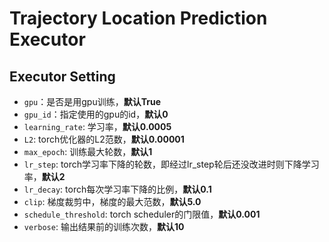 # Trajectory Location Prediction Executor

## Executor Setting

* `gpu`：是否是用gpu训练，**默认True**
* `gpu_id`：指定使用的gpu的id，**默认0**
* `learning_rate`: 学习率，**默认0.0005**
* `L2`: torch优化器的L2范数，**默认0.00001**
* `max_epoch`: 训练最大轮数，**默认1**
* `lr_step`: torch学习率下降的轮数，即经过lr_step轮后还没改进时则下降学习率，**默认2**
* `lr_decay`: torch每次学习率下降的比例，**默认0.1**
* `clip`: 梯度裁剪中，梯度的最大范数，**默认5.0**
* `schedule_threshold`: torch scheduler的门限值，**默认0.001**
* `verbose`: 输出结果前的训练次数，**默认10**

